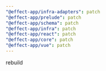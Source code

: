 ```yaml
---
"@effect-app/infra-adapters": patch
"@effect-app/prelude": patch
"@effect-app/schema": patch
"@effect-app/infra": patch
"@effect-app/react": patch
"@effect-app/core": patch
"@effect-app/vue": patch
---
```


rebuild
